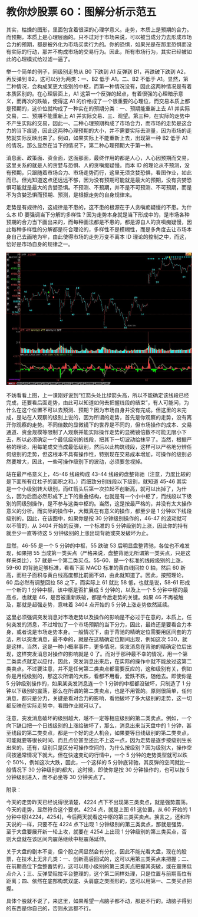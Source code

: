 # 教你炒股票 60：图解分析示范五

其实，枯燥的图形，里面包含着很深的心理学意义。走势，本质上是预期的合力。而预期，本质上是心理层面的。只不过对于市场来说，可以被当成分力去形成市场合力的预期，都是被外化为市场买卖行为的。你的恐惧，如果光是在那里恐惧而没有实际的行动，那并不构成市场的交易行为。因此，所有市场行为，其实已经被如此的心理模式给过滤一遍了。

举一个简单的例子，同级别走势从 B0 下跌到 A1 反弹到 B1，再跌破下跌到 A2，再反弹到 B2，这可以分为两类：一、B2 低于 A1，二、B2 不低于 A1。显然，第二种情况，会构成某更大级别的中枢，而第一种情况没有，因此这两种情况是有着本质区别的。在心理层面上，A1 这第一个反弹的起点，有着很强的心理暗示意义，而再次的跌破，使得这 A1 的价格成了一个很重要的心理位，而交易本质上都是预期的，这价位就构成了一种实在的预期分类：一、预期能重新上去 A1 并实际交易，二、预期不能重新上 A1 并实际交易、三、观望。第三种，在实际的走势中不产生实际的交易，因此一、二种心理预期构成了市场合力，而市场的走势是这合力的当下痕迹，因此这两种心理预期的大小，并不需要实际去测量，因为市场的走势就实际反映出来了。例如，如果实际上不能重新上去，出现第一种 B2 低于 A1 的情况，那么显然在当下的情况下，第二种心理预期大于第一种。

消息面、政策面、资金面，这面那面，最终作用的都是人心，人心因预期而交易，这里关系的就是人的贪婪与恐惧、人的贪嗔痴疑慢。而本 ID 的理论从不预测，没有预期，只跟随着市场合力、市场走势而行，这里无须贪婪恐惧，看图作业，如此而已。但光知道这点还远远不够，因为没有预期可能就是最大的预期，没有贪婪恐惧可能就是最大的贪婪恐惧。不预测、不预期，并不是不可预测、不可预期，而是不为贪婪恐惧而预期、预测，是根据走势的自身规律来。

走势是有规律的，这规律是不患的，这不患的根源在于人贪嗔痴疑慢的不患。为什么本 ID 要强调当下分解的多样性？因为走势本身就是当下形成中的，是市场各种预期的合力当下画出来的，而每种画法都是不患的，都是源自人的贪嗔痴疑慢，因此每种多样性的分解都是符合理论的，多样性不是模糊性，而是多角度去让市场本身自己去画地为牢，由此使得市场的走势万变不离本 ID 理论的控制之中，而这，恰好是市场自身的规律之一。

![](./1.jpeg)

不妨看看上图，上一课刚好说到“红箭头处比绿箭头高，所以不能确定该线段已经完成，还要看后面走势，由此可以知道如何去把握线段的结束”，有人可能问，为什么在这个位置不可以去预测、预期？因为市场自身并没有完成。但这里的未完成，是站在人观察的级别上说的，因为所谓的走势，首先是你观察的走势，没有离开你观察的走势。不同倍数的显微镜下的世界是不同的，但市场操作的成本、交易通道、资金规模等限制了人观察并能实际操作走势的显微镜倍数不可能无限小下去，所以必须确定一个最低级别的线段，把其下一切波动给抹平了。当然，根据严格的理论，用每笔成交当成最低级别，然后以此构筑线段，这样可以严格地分辨任何级别的走势，但这根本不具有操作性，特别现在交易成本增加，可操作的级别必然要增大，因此，一些可操作级别下的波动，必须要忽视掉。

站在最严格意义上，45-46 线段构成 43-44 线段的盘整背驰（注意，力度比较的是下面所有红柱子的面积之和。）而细致分别线段以下级别，就知道 45-46 其实是一个小级别转大级别，而红箭头后第一次拉起不创新高，就可以出掉了，为什么，因为后面必然形成下上下的重叠结构，也就是有一个小中枢了，而线段以下级别的同级别操作，是不参与这类中枢的。当然，这是按最严格的，并没有太大操作意义的分析。而实际的操作中，大概真在有意义的操作，都至少是 1 分钟以下线段级别的。因此，在该图中，如果你是按 30 分钟级别操作的，46-47 的波动就可以不管的，从 3404 开始的反弹，一个标准的 5 分钟级别的上涨，因此你的持有就至少一直等待这 5 分钟级别的上涨出现背驰或突发破坏为止。

显然，46-55 是一个 5 分钟的中枢，55 跌破 53 后明显盘整背驰，各位也不难发现，如果把 55 当成第一类买点（严格来说，盘整背驰无所谓第一类买点，只是这样来类比），57 就是一个第二类买点。55-60，是一个标准的线段级别的上涨，59-60 的背驰足够标准，看看下面 MACD 标准的黄白线回拉 0 轴，然后 60 新高，而柱子面积与黄白线高度都比前面不如，由此就知道了。因此，按照理论，60 后必然有调整回拉 58 之下，而实际上 61 就比 58 低，也就是说，58-61 形成一个新的 1 分钟中枢，该中枢是否扩展成 5 分钟的，以及上一个 5 分钟中枢的最高点，也就是 46，是否被重新跌破，都是今后走势的关键。如果 46 不再被触及，那就是超强走势，意味着 3404 点开始的 5 分钟上涨走势依然延续。

这里必须强调突发消息对市场走势以及操作的影响是不必过于在意的，本质上，任何突发的消息，不过增加了一个市场预期的当下分力，因此，最终还是要看合力本身，或者说是市场走势本身。一般情况下，由于背驰的精确定位需要用区间套的方法，所以突发消息，最不幸的，就是在这精确定位期间出现，例如这次 530，就是这样。当然，这是一种小概率事件，更多情况，突发消息在背驰的精确定位后出现，这样突发消息对操作的影响就是 0 了。而对于那种最不幸的情况，用一个第二类卖点就足以应付，因此，突发消息出来后，在实际的操作中就不能放过这第二类卖点。不过要注意，并不是任何第二类卖点都需要反应的，这和级别有关，例如你是月线级别的，那这次所谓的大跌，看都不用看，爱跌不跌，随他去。即使你是 5 分钟级别操作的，如果某突发消息连一个 1 分钟的中枢都没破坏，只制造了 1 分钟以下级别的震荡，那么在所谓的第二类卖点，也是不用管的。原则很简单，任何消息，都只是分力，关键是看对合力的影响，看他破坏了多大级别的走势，这一切都反映在实际走势中，看图作业就可以了。

注意，突发消息破坏的级别越大，越不一定等相应级别的第二类卖点。例如，一个向下缺口把一个日线级别的上涨给破坏了，那么，消息出来当天盘中的 1 分钟，甚至线段的第二类卖点，都是一个好的走人机会，如果要等日线级别的第二类卖点，可能就要等很长时间、而且点位甚至还比不上这一点，因为走势是逐步按级别生长出来的。还有，级别只是区分可操作空间的，为什么按级别？因为级别大，操作空间按通常情况下就大。但在快速变动的行情中，一个 5 分钟的走势类型就可以跌个 50%，例如这次大跌，因此，一个这样的 5 分钟底背驰，其反弹的空间就比一般情况下 30 分钟级别的都大，这时候，即使你是按 30 分钟操作的，也可以按 5 分钟级别进入，而不必坐等 30 分钟买点了。

附录：

今天的走势昨天已经说得很清楚，4224 点下不出现第三类卖点，就是强势震荡。今天的走势，显然符合这个要求。4224 点，就是上图 61 这位置，从 60 开始的 1 分钟中枢[4224，4254]，今后两天就看这中枢的第三类买卖点。换言之，还和昨天说的一样，只要不在 4224 点下出现 1 分钟级别的第三类卖点，那就是强势，至于大盘要展开新一轮上攻，就要在 4254 上出现 1 分钟级别的第三类买点，否则大盘就在该区间内震荡继续中枢震荡延伸。

关于大盘的剧本不变，但个股之间显然会有分化，因此不能光看大盘，现在的股票，在技术上无非几类：一、创新高后回试的，这可以用第三类买点来把握；二、在前期高位下盘整蓄势的，这可以用小级别的第三类买点把握其突破，或在震荡低点介入；三、反弹受阻拉平台整理的，这个第二同样处理，只是位置与前期高位有距离；四、依然在底部构筑双底、头肩底之类图形的，这可以用第一、二类买点把握。

具体个股就不说了，来这里，如果希望一点脑子都不动，那是不行的。动脑子得到的东西是你自己的，否则永远都不行。
